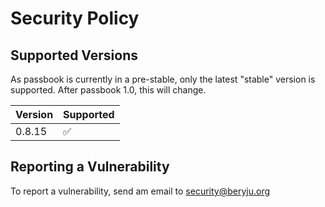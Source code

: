 # Security Policy

## Supported Versions

As passbook is currently in a pre-stable, only the latest "stable" version is supported. After passbook 1.0, this will change.

| Version  | Supported          |
| -------- | ------------------ |
| 0.8.15   | :white_check_mark: |

## Reporting a Vulnerability

To report a vulnerability, send am email to [security@beryju.org](mailto:security@beryju.org)
